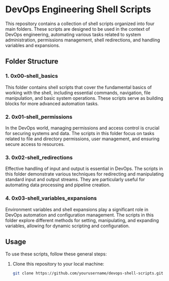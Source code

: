 # DevOps Engineering Shell Scripts

This repository contains a collection of shell scripts organized into four main folders. These scripts are designed to be used in the context of DevOps engineering, automating various tasks related to system administration, permissions management, shell redirections, and handling variables and expansions.

## Folder Structure

### 1. 0x00-shell_basics

This folder contains shell scripts that cover the fundamental basics of working with the shell, including essential commands, navigation, file manipulation, and basic system operations. These scripts serve as building blocks for more advanced automation tasks.

### 2. 0x01-shell_permissions

In the DevOps world, managing permissions and access control is crucial for securing systems and data. The scripts in this folder focus on tasks related to file and directory permissions, user management, and ensuring secure access to resources.

### 3. 0x02-shell_redirections

Effective handling of input and output is essential in DevOps. The scripts in this folder demonstrate various techniques for redirecting and manipulating standard input and output streams. They are particularly useful for automating data processing and pipeline creation.

### 4. 0x03-shell_variables_expansions

Environment variables and shell expansions play a significant role in DevOps automation and configuration management. The scripts in this folder explore different methods for setting, manipulating, and expanding variables, allowing for dynamic scripting and configuration.

## Usage

To use these scripts, follow these general steps:

1. Clone this repository to your local machine:

   ```bash
   git clone https://github.com/yourusername/devops-shell-scripts.git

